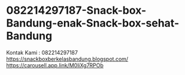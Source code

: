 # 082214297187-Snack-box-Bandung-enak-Snack-box-sehat-Bandung
Kontak Kami : 082214297187  https://snackboxberkelasbandung.blogspot.com/  https://carousell.app.link/M0liXg7RPOb
